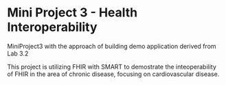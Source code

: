 # Mini Project 3 - Health Interoperability
MiniProject3 with the approach of building demo application derived from Lab 3.2

This project is utilizing FHIR with SMART to demostrate the inteoperability of FHIR in the area of chronic disease, focusing on cardiovascular disease.

